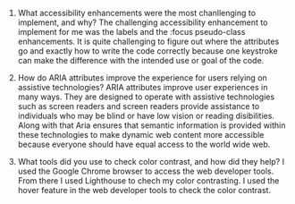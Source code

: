 1. What accessibility enhancements were the most chanllenging to implement, and why?
The challenging accessibility enhancement to implement for me was the labels and the :focus pseudo-class enhancements. It is quite challenging to figure out where the attributes go and exactly how to
write the code correctly because one keystroke can make the difference with the intended use or goal of the code.

3. How do ARIA attributes improve the experience for users relying on assistive technologies?
ARIA attributes improve user experiences in many ways. They are designed to operate with assistive technologies such as screen readers and screen readers provide assistance to individuals who may be
blind or have low vision or reading disibilities. Along with that Aria ensures that semantic information is provided within these technologies to make dynamic web content more accessible because everyone should
have equal access to the world wide web.


5. What tools did you use to check color contrast, and how did they help?
I used the Google Chrome browser to access the web developer tools. From there I used Lighthouse to chech my color contrasting. I used the hover feature in the web developer tools to check the color contrast.
